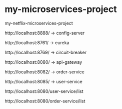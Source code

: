# my-microservices-project
my-netflix-microservices-project

http://localhost:8888/ -> config-server

http://localhost:8761/ -> eureka

http://localhost:8769/ -> circuit-breaker

http://localhost:8080/ -> api-gateway

http://localhost:8082/  -> order-service

http://localhost:8085/ -> user-service

http://localhost:8080/user-service/list

http://localhost:8080/order-service/list

